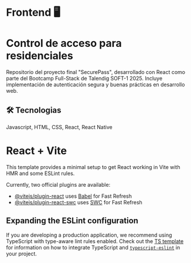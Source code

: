 # Frontend 🖥️
 
# Control de acceso para residenciales
 
 Repositorio del proyecto final "SecurePass", desarrollado con React como parte del Bootcamp Full-Stack de Talendig SOFT-1 2025. Incluye implementación de autenticación segura y buenas prácticas en desarrollo web.
 
 
 ## 🛠 Tecnologias
 Javascript, HTML, CSS, React, React Native
 

# React + Vite

This template provides a minimal setup to get React working in Vite with HMR and some ESLint rules.

Currently, two official plugins are available:

- [@vitejs/plugin-react](https://github.com/vitejs/vite-plugin-react/blob/main/packages/plugin-react) uses [Babel](https://babeljs.io/) for Fast Refresh
- [@vitejs/plugin-react-swc](https://github.com/vitejs/vite-plugin-react/blob/main/packages/plugin-react-swc) uses [SWC](https://swc.rs/) for Fast Refresh

## Expanding the ESLint configuration

If you are developing a production application, we recommend using TypeScript with type-aware lint rules enabled. Check out the [TS template](https://github.com/vitejs/vite/tree/main/packages/create-vite/template-react-ts) for information on how to integrate TypeScript and [`typescript-eslint`](https://typescript-eslint.io) in your project.
